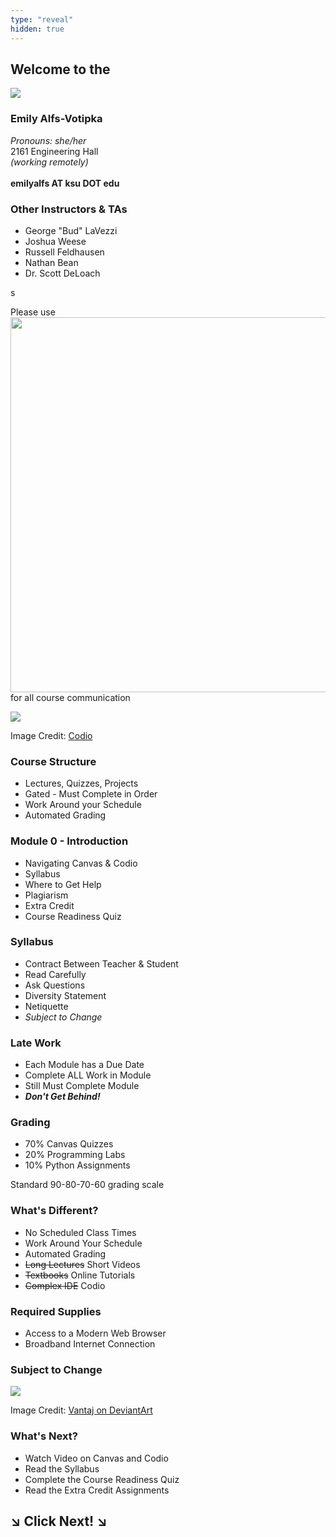 ```yaml
---
type: "reveal"
hidden: true
---
```

<section>
	<h2>Welcome to the</h2>
	<img class="plain stretch" src="/cc110/images/core-logo-on-white.svg">
</section>
<section>
	<h3>Emily Alfs-Votipka</h3>
	<p>
		<i>Pronouns: she/her</i><br>
		2161 Engineering Hall<br>
		<i>(working remotely)</i><br>
		<br>
		<b>emilyalfs AT ksu DOT edu</b><br>
	</p>
</section>
<section>
	<h3>Other Instructors & TAs</h3>
	<ul>
		<li>George "Bud" LaVezzi</li>
		<li>Joshua Weese</li>
		<li>Russell Feldhausen</li>
		<li>Nathan Bean</li>
		<li>Dr. Scott DeLoach</li>
	</ul>s
</section>
<section>
	<p>Please use <br/>
	<img class="plain" src="/cc110/images/110_help.png" width="600"><br/>
	 for all course communication</p>
</section>
<section>
	<img class="stretch plain" src="/cc110/images/codio_logo.svg">
	<p class="imagecredit">Image Credit: <a href="https://codio.com/">Codio</a></p>
</section>
<section>
	<h3>Course Structure</h3>
	<ul>
		<li>Lectures, Quizzes, Projects</li>
		<li>Gated - Must Complete in Order</li>
		<li>Work Around your Schedule</li>
		<li>Automated Grading</li>
	</ul>
</section>
<section>
	<h3>Module 0 - Introduction</h3>
	<ul>
		<li>Navigating Canvas & Codio</li>
		<li>Syllabus</li>
		<li>Where to Get Help</li>
		<li>Plagiarism</li>
		<li>Extra Credit</li>
		<li>Course Readiness Quiz</li>
	</ul>
</section>
<section>
	<h3>Syllabus</h3>
	<ul>
		<li>Contract Between Teacher & Student</li>
		<li>Read Carefully</li>
		<li>Ask Questions</li>
		<li>Diversity Statement</li>
		<li>Netiquette</li>
		<li><i>Subject to Change</i></li>
	</ul>
</section>
<section>
  <h3>Late Work</h3>
	<ul>
		<li>Each Module has a Due Date</li>
		<li>Complete ALL Work in Module</li>
		<li>Still Must Complete Module</li>
		<li><b><i>Don't Get Behind!</i></b></li>
	</ul>
</section>
<section>
	<h3>Grading</h3>
	<ul>
	    <li>70% Canvas Quizzes</li>
	    <li>20% Programming Labs</li>
	    <li>10% Python Assignments</li>
	</ul>
	<p>Standard 90-80-70-60 grading scale</p>
</section>
<section>
	<h3>What's Different?</h3>
	<ul>
		<li>No Scheduled Class Times</li>
		<li>Work Around Your Schedule</li>
		<li>Automated Grading</li>
		<li><del>Long Lectures</del> Short Videos</li>
		<li><del>Textbooks</del> Online Tutorials</li>
		<li><del>Complex IDE</del> Codio</li>
	</ul>
</section>
<section>
	<h3>Required Supplies</h3>
	<ul>
		<li>Access to a Modern Web Browser</li>
		<li>Broadband Internet Connection</li>
	</ul>
</section>
<section>
	<h3>Subject to Change</h3>
	<img class="stretch" src="/cc110/images/dontpanic_vantaj.jpg">
	<p class="imagecredit">Image Credit: <a href="http://vantaj.deviantart.com/art/Don-t-Panic-Wallpaper-267836839">Vantaj on DeviantArt</a></p>
</section>
<section>
	<h3>What's Next?</h3>
	<ul>
		<li>Watch Video on Canvas and Codio</li>
		<li>Read the Syllabus</li>
		<li>Complete the Course Readiness Quiz</li>
		<li>Read the Extra Credit Assignments</li>
	</ul>
</section>
<section>
	<h1> &#8600; Click Next! &#8600;</h1>
</section>
